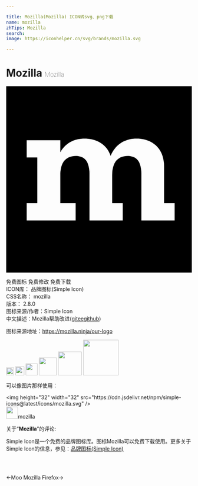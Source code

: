 ```yaml
---

title: Mozilla(Mozilla) ICON转svg、png下载
name: mozilla
zhTips: Mozilla
search: 
image: https://iconhelper.cn/svg/brands/mozilla.svg

---
```


# Mozilla  <small style="font-size: 60%;font-weight: 100">Mozilla</small>

<div id="svg" class="svg-wrap">
<svg role="img" viewBox="0 0 24 24" xmlns="http://www.w3.org/2000/svg"><title>Mozilla icon</title><path d="M0 24V0h24v24H0zM16.39 6.76l-.23.03-.22.04-.21.06-.2.07-.2.07-.19.09-.18.1-.17.11-.17.12-.16.13-.15.14-.14.15-.13.16-.13.17-.11.17-.11.19-.1.19-.09.21-.08-.22-.1-.21-.1-.2-.12-.19-.13-.17-.14-.16-.15-.15-.15-.14-.17-.13-.17-.11-.19-.11-.18-.09-.2-.08-.2-.07-.2-.06-.21-.05-.22-.04-.22-.02-.22-.02h-.43l-.21.02-.2.02-.2.03-.19.05-.18.05-.18.06-.18.07-.16.08-.17.08-.15.1-.15.1-.14.11-.14.12-.13.13-.12.13-.12.14-.11.15-.1.16L7 8.5V6.95H2.65v2.22h1.37v5.86H2.65v2.26h6.33v-2.26H7v-3.81l.01-.21.03-.2.03-.19.04-.18.05-.18.06-.16.07-.16.08-.14.09-.14.11-.12.11-.11.12-.1.14-.09.15-.08.15-.06.17-.05.19-.04.19-.02.21-.01h.17l.16.02.16.03.14.04.14.05.13.06.12.07.11.09.1.1.1.11.08.12.08.14.06.16.06.16.05.19.04.19.03.21.03.23.01.25v6.09h4.3v-2.26H13.7v-3.6l.01-.21.01-.21.02-.2.04-.19.04-.18.05-.18.06-.16.07-.16.08-.14.09-.14.1-.12.12-.11.12-.1.14-.09.14-.08.16-.06.17-.05.19-.04.19-.02.21-.01h.17l.16.02.16.03.14.04.14.05.13.06.12.07.11.09.1.1.09.11.09.12.08.14.06.16.06.16.05.19.04.19.03.21.03.23.01.25v6.09h4.3v-2.26h-1.37v-4.72l-.01-.36-.04-.33-.06-.32-.08-.3-.1-.28-.12-.26-.14-.24-.16-.23-.18-.2-.18-.19-.21-.16-.21-.15-.23-.13-.24-.12-.25-.09-.25-.08-.27-.06-.26-.04-.28-.03h-.52l-.23.02z"/></svg>
</div>
<detail full-name='mozilla'></detail>

<div class="detail-page">
<p>
<span><span class="badge-success badge">免费图标</span> <span class="badge-success badge">免费修改</span>  <span class="badge-success badge">免费下载</span> </span>
<br/>
<span>
ICON库：
<span class="badge-secondary badge">品牌图标(Simple Icon)</span> 
</span>
<br/>
<span>
CSS名称：
<span class="badge-secondary badge">mozilla</span> 
</span>

<br/>
<span>
版本：
<span class="badge-secondary badge">2.8.0</span> 
</span>
<br/>
<span>图标来源/作者：<span class="badge-light badge">Simple Icon</span></span> 
<br/>
<span class="zh-detail">中文描述：<span class="badge-primary badge">Mozilla</span><span class="help-link"><span>帮助改进</span>(<a href="https://gitee.com/liuwave/icon-helper/edit/master/json/brands/mozilla.json" target="_blank" rel="noopener noreferrer">gitee</a><a href="https://github.com/liuwave/icon-helper/edit/master/json/brands/mozilla.json" target="_blank" rel="noopener noreferrer">github</a></span>)</span><br/>
</p>
</div><div class="description description alert alert-light"><p>图标来源地址：<a href="https://mozilla.ninja/our-logo" target="_blank" rel="noopener noreferrer">https://mozilla.ninja/our-logo</a></p></div>
<div class="alert alert-dark">
<img height="21" width="21" src="https://cdn.jsdelivr.net/npm/simple-icons@latest/icons/mozilla.svg" />
<img height="24" width="24" src="https://cdn.jsdelivr.net/npm/simple-icons@latest/icons/mozilla.svg" />
<img height="32" width="32" src="https://cdn.jsdelivr.net/npm/simple-icons@latest/icons/mozilla.svg" />
<img height="48" width="48" src="https://cdn.jsdelivr.net/npm/simple-icons@latest/icons/mozilla.svg" />
<img height="64" width="64" src="https://cdn.jsdelivr.net/npm/simple-icons@latest/icons/mozilla.svg" />
<img height="96" width="96" src="https://cdn.jsdelivr.net/npm/simple-icons@latest/icons/mozilla.svg" />

</div>
<div>
  <p>可以像图片那样使用：    
  </p>
  <div class="alert alert-primary" style="font-size: 14px">
    &lt;img height="32" width="32" src="https://cdn.jsdelivr.net/npm/simple-icons@latest/icons/mozilla.svg" /&gt;
    <copy-btn content='<img height="32" width="32" src="https://cdn.jsdelivr.net/npm/simple-icons@latest/icons/mozilla.svg" />'></copy-btn>
  </div>
  <div class="alert alert-secondary">
    <img height="32" width="32" src="https://cdn.jsdelivr.net/npm/simple-icons@latest/icons/mozilla.svg" />mozilla
    <copy-btn content="mozilla" btn-title="复制图标名称"></copy-btn>
  </div>
</div>
<div class="icon-detail__container">
<p>关于“<b>Mozilla</b>”的评论:</p>
</div>
<Vssue title="关于“Mozilla”的评论" />
<div><p>Simple Icon是一个免费的品牌图标库。图标Mozilla可以免费下载使用。更多关于  Simple Icon的信息，参见：<a target="_blank" href="https://iconhelper.cn/brands.html">品牌图标(Simple Icon)</a>
</p></div>


<div style="padding:2rem 0 " class="page-nav"><p class="inner"><span class="prev">←<router-link to="/icon/moo.html">Moo</router-link></span> <span class="next"><router-link to="/icon/mozilla-firefox.html">Mozilla Firefox</router-link>→</span></p></div>
